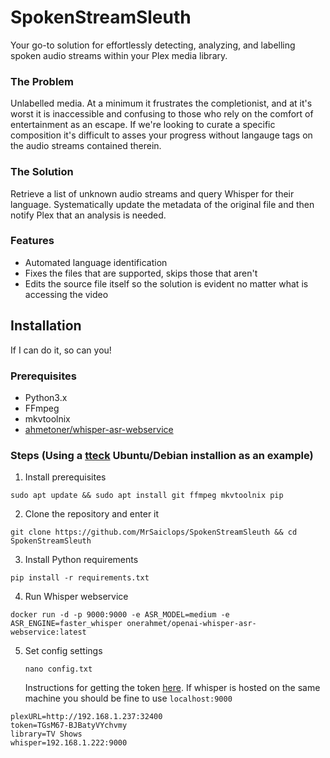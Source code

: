 # SpokenStreamSleuth
Your go-to solution for effortlessly detecting, analyzing, and labelling spoken audio streams within your Plex media library. 

### The Problem
Unlabelled media. At a minimum it frustrates the completionist, and at it's worst it is inaccessible and confusing to those who rely on the comfort of entertainment as an escape. If we're looking to curate a specific composition it's difficult to asses your progress without langauge tags on the audio streams contained therein. 

### The Solution
Retrieve a list of unknown audio streams and query Whisper for their language. Systematically update the metadata of the original file and then notify Plex that an analysis is needed.
### Features
*  Automated language identification
*  Fixes the files that are supported, skips those that aren't
*  Edits the source file itself so the solution is evident no matter what is accessing the video

## Installation
If I can do it, so can you!
### Prerequisites
*  Python3.x
*  FFmpeg
*  mkvtoolnix
*  [ahmetoner/whisper-asr-webservice](https://github.com/ahmetoner/whisper-asr-webservice)

### Steps (Using a [tteck](https://tteck.github.io/Proxmox/) Ubuntu/Debian installion as an example)
1. Install prerequisites
```console
sudo apt update && sudo apt install git ffmpeg mkvtoolnix pip
```
2. Clone the repository and enter it
```console
git clone https://github.com/MrSaiclops/SpokenStreamSleuth && cd SpokenStreamSleuth
```
3. Install Python requirements
```console
pip install -r requirements.txt
```

4. Run Whisper webservice
```console
docker run -d -p 9000:9000 -e ASR_MODEL=medium -e ASR_ENGINE=faster_whisper onerahmet/openai-whisper-asr-webservice:latest
```
5. Set config settings
   
   ``nano config.txt``

   Instructions for getting the token [here](https://support.plex.tv/articles/204059436-finding-an-authentication-token-x-plex-token/#toc-0). If whisper is hosted on the same machine you should be fine to use ``localhost:9000``
```console
plexURL=http://192.168.1.237:32400
token=TGsM67-BJBatyVYchvmy
library=TV Shows
whisper=192.168.1.222:9000
```

